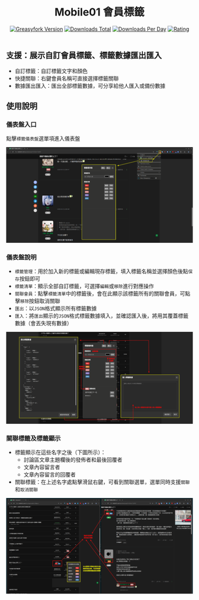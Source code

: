 <div align="center">
<h1>Mobile01 會員標籤</h1>
<a href="https://greasyfork.org/zh-CN/scripts/539101"><img alt="Greasyfork Version" src="https://img.shields.io/greasyfork/v/539101?style=flat-square"></a>
<a href="https://greasyfork.org/zh-CN/scripts/539101"><img alt="Downloads Total" src="https://img.shields.io/greasyfork/dt/539101?style=flat-square"></a>
<a href="https://greasyfork.org/zh-CN/scripts/539101"><img alt="Downloads Per Day" src="https://img.shields.io/greasyfork/dd/539101?style=flat-square"></a>
<a href="https://greasyfork.org/zh-CN/scripts/539101"><img alt="Rating" src="https://img.shields.io/greasyfork/rating-count/539101?style=flat-square"></a>
<br>
<br>
</div>

## 支援：展示自訂會員標籤、標籤數據匯出匯入

- 自訂標籤：自訂標籤文字和顏色
- 快捷關聯：右鍵會員名稱可直接選擇標籤關聯
- 數據匯出匯入：匯出全部標籤數據，可分享給他人匯入或備份數據

## 使用說明

### 儀表盤入口

點擊`標籤儀表盤`選單項進入儀表盤

![儀表盤入口](./img/menu.png)

### 儀表盤說明

- `標籤管理`：用於加入新的標籤或編輯現存標籤，填入標籤名稱並選擇顏色後點`保存`按鈕即可
- `標籤清單`：顯示全部自訂標籤，可選擇`編輯`或`移除`進行對應操作
- `關聯會員`：點擊`標籤清單`中的標籤後，會在此顯示該標籤所有的關聯會員，可點擊`移除`按鈕取消關聯
- `匯出`：以`JSON`格式顯示所有標籤數據
- `匯入`：將`匯出`顯示的`JSON`格式標籤數據填入，並確認匯入後，將用其覆蓋標籤數據（會丟失現有數據）

![標籤儀表盤](./img/ui.png)

### 關聯標籤及標籤顯示

- 標籤顯示在這些名字之後（下圖所示）：
    - 討論區文章主題欄後的發佈者和最後回覆者
    - 文章內容留言者
    - 文章內容留言的回覆者
- 關聯標籤：在上述名字處點擊滑鼠右鍵，可看到關聯選單，選單同時支援`關聯`和`取消關聯`


![顯示會員標籤](./img/show-user-tags.png)